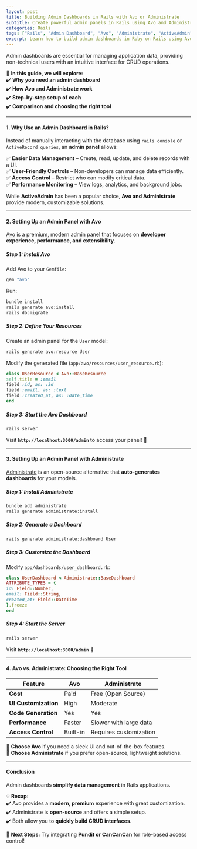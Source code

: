 ```yaml
---
layout: post  
title: Building Admin Dashboards in Rails with Avo or Administrate  
subtitle: Create powerful admin panels in Rails using Avo and Administrate  
categories: Rails  
tags: ["Rails", "Admin Dashboard", "Avo", "Administrate", "ActiveAdmin", "CRUD", "Scalability"]  
excerpt: Learn how to build admin dashboards in Ruby on Rails using Avo and Administrate, two powerful gems that simplify CRUD operations and data management.  
---
```



Admin dashboards are essential for managing application data, providing non-technical users with an intuitive interface for CRUD operations.

🚀 **In this guide, we will explore:**  
✔️ **Why you need an admin dashboard**  
✔️ **How Avo and Administrate work**  
✔️ **Step-by-step setup of each**  
✔️ **Comparison and choosing the right tool**

---

#### **1. Why Use an Admin Dashboard in Rails?**
Instead of manually interacting with the database using `rails console` or `ActiveRecord queries`, an **admin panel** allows:

✅ **Easier Data Management** – Create, read, update, and delete records with a UI.  
✅ **User-Friendly Controls** – Non-developers can manage data efficiently.  
✅ **Access Control** – Restrict who can modify critical data.  
✅ **Performance Monitoring** – View logs, analytics, and background jobs.

While **ActiveAdmin** has been a popular choice, **Avo and Administrate** provide modern, customizable solutions.

---

#### **2. Setting Up an Admin Panel with Avo**
[Avo](https://avohq.io) is a premium, modern admin panel that focuses on **developer experience, performance, and extensibility**.

##### **Step 1: Install Avo**
Add Avo to your `Gemfile`:  
```rb  
gem "avo"  
```  
Run:  
```sh  
bundle install  
rails generate avo:install  
rails db:migrate  
```

##### **Step 2: Define Your Resources**
Create an admin panel for the `User` model:  
```sh  
rails generate avo:resource User  
```

Modify the generated file (`app/avo/resources/user_resource.rb`):  
```rb  
class UserResource < Avo::BaseResource  
self.title = :email  
field :id, as: :id  
field :email, as: :text  
field :created_at, as: :date_time  
end  
```

##### **Step 3: Start the Avo Dashboard**
```sh  
rails server  
```  
Visit **`http://localhost:3000/admin`** to access your panel! 🚀

---

#### **3. Setting Up an Admin Panel with Administrate**
[Administrate](https://github.com/thoughtbot/administrate) is an open-source alternative that **auto-generates dashboards** for your models.

##### **Step 1: Install Administrate**
```sh  
bundle add administrate  
rails generate administrate:install  
```

##### **Step 2: Generate a Dashboard**
```sh  
rails generate administrate:dashboard User  
```

##### **Step 3: Customize the Dashboard**
Modify `app/dashboards/user_dashboard.rb`:  
```rb  
class UserDashboard < Administrate::BaseDashboard  
ATTRIBUTE_TYPES = {  
id: Field::Number,  
email: Field::String,  
created_at: Field::DateTime  
}.freeze  
end  
```

##### **Step 4: Start the Server**
```sh  
rails server  
```  
Visit **`http://localhost:3000/admin`** 🎉

---

#### **4. Avo vs. Administrate: Choosing the Right Tool**
| Feature         | Avo | Administrate |  
|----------------|-----|-------------|  
| **Cost**      | Paid  | Free (Open Source) |  
| **UI Customization** | High | Moderate |  
| **Code Generation** | Yes | Yes |  
| **Performance** | Faster | Slower with large data |  
| **Access Control** | Built-in | Requires customization |  

📌 **Choose Avo** if you need a sleek UI and out-of-the-box features.  
📌 **Choose Administrate** if you prefer open-source, lightweight solutions.

---

#### **Conclusion**
Admin dashboards **simplify data management** in Rails applications.

💡 **Recap:**  
✔️ Avo provides a **modern, premium** experience with great customization.  
✔️ Administrate is **open-source** and offers a simple setup.  
✔️ Both allow you to **quickly build CRUD interfaces**.

🚀 **Next Steps:** Try integrating **Pundit or CanCanCan** for role-based access control!  
